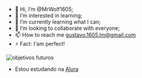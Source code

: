 - 👋 Hi, I’m @MrWolf1605;
- 👀 I’m interested in learning;
- 🌱 I’m currently learning what I can;
- 💞️ I’m looking to collaborate with everyone;
- 📫 How to reach me gustavo.1605.lm@gmail.com
- ⚡ Fact: I'am perfect!

![objetivos futuros](https://media1.tenor.com/m/MojW2yr1vFoAAAAC/money-money-money.gif)
- Estou estudando na [Alura](https://www.alura.com.br)
